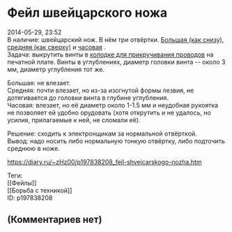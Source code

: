 Фейл швейцарского ножа
======================

  
2014-05-29, 23:52  
 В наличие: швейцарский нож. В нём три отвёртки.  [Большая (как снизу), средняя (как сверху)](http://s018.radikal.ru/i515/1405/cb/5e813f134295.jpg)  и  [часовая](http://s41.radikal.ru/i092/1405/57/77fd8766d534.jpg)  .   
 Задача: выкрутить винты в  [колодке для прикручивания проводов](http://s43.radikal.ru/i099/1405/74/cd048202c896.jpg)  на печатной плате. Винты в углублениях, диаметр головки винта -- около 3 мм, диаметр углубления тот же.   
   
 Большая: не влезает.   
 Средняя: почти влезает, но из-за изогнутой формы лезвия, не дотягивается до головки винта в глубине углубления.   
 Часовая: влезает, но её диаметр около 1-1.5 мм и неудобная рукоятка не позволяет ей удобно орудовать (хотя открутить и не удалось, но усилия, прилагаемые к ней, не сломали её).   
   
 Решение: сходить к электронщикам за нормальной отвёрткой.   
 Вывод: надо носить либо нормальную тонкую отвёртку, либо подточить среднюю в ноже.   
  
<https://diary.ru/~zHz00/p197838208_fejl-shvejcarskogo-nozha.htm>  
  
Теги:  
[[Фейлы]]  
[[Борьба с техникой]]  
ID: p197838208  


(Комментариев нет)
------------------